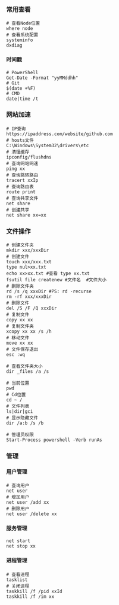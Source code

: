 ### 常用查看

~~~shell
# 查看Node位置
where node
# 查看系统配置
systeminfo
dxdiag
~~~

#### 时间戳

~~~shell
# PowerShell
Get-Date -Format "yyMMddhh"
# Git
$(date +%F)
# CMD
date|time /t
~~~

### 网站加速

~~~shell
# IP查询
https://ipaddress.com/website/github.com
# hosts文件
C:\Windows\System32\drivers\etc
# 清理缓存
ipconfig/flushdns
# 查询网站网速
ping xx
# 查询跳转路由
tracert xxIp
# 查询路由表
route print
# 查询共享文件
net share
# 创建共享
net share xx=xx
~~~

### 文件操作

~~~shell
# 创建文件夹
mkdir xxx/xxxDir
# 创建文件
touch xxx/xxx.txt
type nul>xx.txt
echo xx>xx.txt #查看 type xx.txt
fsutil file createnew #文件名  #文件大小
# 删除文件夹
rd /s /q xxxDir #PS: rd -recurse
rm -rf xxx/xxxDir
# 删除文件
del /S /F /Q xxxDir
# 复制文件
copy xx xx
# 复制文件夹
xcopy xx xx /s /h
# 移动文件
move xx xx
# 文件保存退出
esc :wq
~~~

~~~shell
# 查看文件夹大小
dir _files /a /s
~~~

~~~shell
# 当前位置
pwd
# Cd位置
cd ~ /
# 文件列表
ls|dir|gci
# 显示隐藏文件
dir /a:b /s /b
~~~

~~~shell
# 管理员权限
Start-Process powershell -Verb runAs 
~~~

### 管理

#### 用户管理

~~~shell
# 查询用户
net user
# 增加用户
net user /add xx
# 删除用户
net user /delete xx
~~~

#### 服务管理

~~~shell
net start
net stop xx
~~~

#### 进程管理

~~~shell
# 查看进程
tasklist
# 关闭进程
taskkill /f /pid xxId
taskkill /f /im xx
~~~

